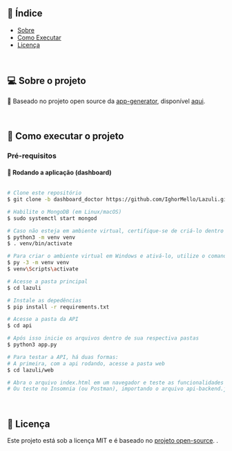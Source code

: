 ## :pushpin: Índice

- [Sobre](#sobre-o-projeto)
- [Como Executar](#executar)
- [Licença](#licenca)

<br>

<a id="sobre-o-projeto"></a>

## 💻 Sobre o projeto

:rocket: Baseado no projeto open source da [app-generator](https://github.com/app-generator), disponível [aqui](https://github.com/app-generator/flask-dashboard-atlantis-dark). 

<br>

<a id="executar"></a>

## 🚀 Como executar o projeto

### Pré-requisitos

#### 🧭 Rodando a aplicação (dashboard) 

```bash

# Clone este repositório
$ git clone -b dashboard_doctor https://github.com/IghorMello/Lazuli.git

# Habilite o MongoDB (em Linux/macOS)
$ sudo systemctl start mongod

# Caso não esteja em ambiente virtual, certifique-se de criá-lo dentro da pasta (em Linux/macOS) e ativá-lo
$ python3 -m venv venv
$ . venv/bin/activate

# Para criar o ambiente virtual em Windows e ativá-lo, utilize o comando abaixo
$ py -3 -m venv venv
$ venv\Scripts\activate

# Acesse a pasta principal 
$ cd lazuli

# Instale as depedências
$ pip install -r requirements.txt

# Acesse a pasta da API 
$ cd api

# Após isso inicie os arquivos dentro de sua respectiva pastas
$ python3 app.py

# Para testar a API, há duas formas:
# A primeira, com a api rodando, acesse a pasta web
$ cd lazuli/web

# Abra o arquivo index.html em um navegador e teste as funcionalidades
# Ou teste no Insomnia (ou Postman), importando o arquivo api-backend.json e com a api rodando em paralelo

```

<br>

<a id="licenca"></a>

## :memo: Licença

Este projeto está sob a licença MIT e é baseado no [projeto open-source](https://github.com/app-generator/flask-dashboard-atlantis-dark). .